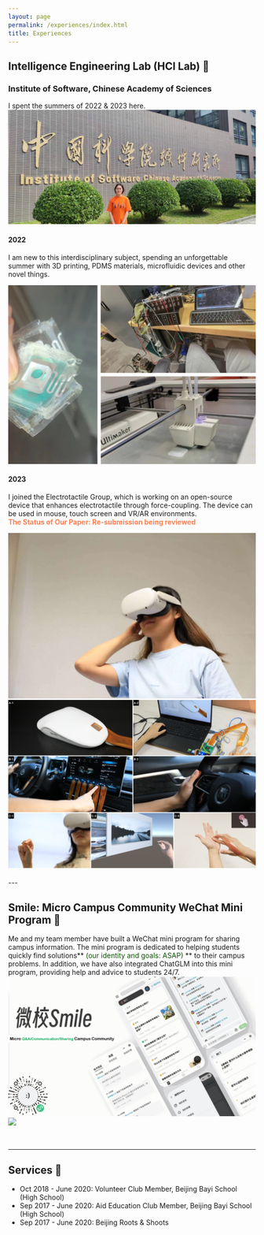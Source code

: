 ```yaml
---
layout: page
permalink: /experiences/index.html
title: Experiences
---
```



## Intelligence Engineering Lab (HCI Lab) 📝
### Institute of Software, Chinese Academy of Sciences
I spent the summers of 2022 & 2023 here. 
<left>
  <img src="/images/2023.jpg">
</left>
<br>
#### 2022
I am new to this interdisciplinary subject, spending an unforgettable summer with 3D printing, PDMS materials, microfluidic devices and other novel things. 

<left>
  <img src="/images/2022.jpg">
</left>
<br>

#### 2023
I joined the Electrotactile Group, which is working on an open-source device that enhances electrotactile through force-coupling. The device can be used in mouse, touch screen and VR/AR environments.
<br>
**<font color='#FF7F50'> The Status of Our Paper: Re-submission being reviewed </font>**

<div class="half">
<img src="/images/vr.jpg">
<img src="/images/app.png">
</div>

<br>
---

## Smile: Micro Campus Community WeChat Mini Program 📱
Me and my team member have built a WeChat mini program for sharing campus information. The mini program is dedicated to helping students quickly find solutions**<font color='#00B0500'> (our identity and goals: ASAP) </font>** to their campus problems. In addition, we have also integrated ChatGLM into this mini program, providing help and advice to students 24/7.
<br>
<left>
 <img src="/images/smile.jpg">
</left>
<left>
 <img src="/images/smile.gif">
</left>
</div>

<br>

---
## Services 🚶

- Oct 2018 - June 2020: Volunteer Club Member, Beijing Bayi School (High School)
- Sep 2017 - June 2020: Aid Education Club Member, Beijing Bayi School (High School)
- Sep 2017 - June 2020: Beijing Roots & Shoots



